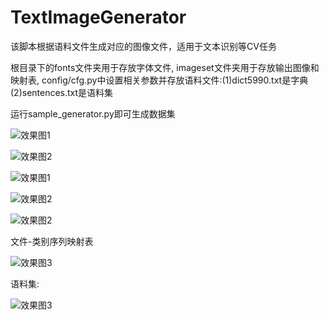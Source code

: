 # TextImageGenerator
该脚本根据语料文件生成对应的图像文件，适用于文本识别等CV任务
>
根目录下的fonts文件夹用于存放字体文件, imageset文件夹用于存放输出图像和映射表, 
config/cfg.py中设置相关参数并存放语料文件:(1)dict5990.txt是字典(2)sentences.txt是语料集
>
运行sample_generator.py即可生成数据集
>
![效果图1](/imageset/0.jpeg)
>
![效果图2](/imageset/1.jpeg)
>
![效果图1](/imageset/6.jpeg)
>
![效果图2](/imageset/7.jpeg)
>
![效果图2](/imageset/9.jpeg)
>
文件-类别序列映射表
>
![效果图3](/mapping.png)
>
语料集:
>
![效果图3](/sentences.png)
